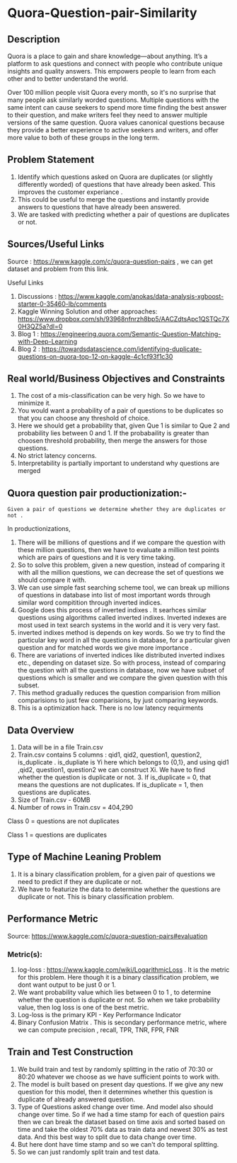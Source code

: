 # Quora-Question-pair-Similarity

## Description

Quora is a place to gain and share knowledge—about anything. It’s a platform to ask questions and connect with people who contribute unique insights and quality answers. 
This empowers people to learn from each other and to better understand the world.

Over 100 million people visit Quora every month, so it's no surprise that many people ask similarly worded questions. 
Multiple questions with the same intent can cause seekers to spend more time finding the best answer to their question,
and make writers feel they need to answer multiple versions of the same question. Quora values canonical questions because they provide a better experience to
active seekers and writers, and offer more value to both of these groups in the long term.

## Problem Statement

1. Identify which questions asked on Quora are duplicates (or slightly differently worded) of questions that have already been asked. 
This improves the customer experiance .
2. This could be useful to merge the questions and instantly provide answers to questions that have already been answered.
3. We are tasked with predicting whether a pair of questions are duplicates or not.

## Sources/Useful Links

Source : https://www.kaggle.com/c/quora-question-pairs , we can get dataset and problem from this link.

Useful Links
1. Discussions : https://www.kaggle.com/anokas/data-analysis-xgboost-starter-0-35460-lb/comments
2. Kaggle Winning Solution and other approaches: https://www.dropbox.com/sh/93968nfnrzh8bp5/AACZdtsApc1QSTQc7X0H3QZ5a?dl=0
3. Blog 1 : https://engineering.quora.com/Semantic-Question-Matching-with-Deep-Learning
4. Blog 2 : https://towardsdatascience.com/identifying-duplicate-questions-on-quora-top-12-on-kaggle-4c1cf93f1c30

## Real world/Business Objectives and Constraints

1. The cost of a mis-classification can be very high. So we have to minimize it.
2. You would want a probability of a pair of questions to be duplicates so that you can choose any threshold of choice.
3. Here we should get a probability that, given Que 1 is similar to Que 2 and probability lies between 0 and 1. If the probabaility is greater than choosen threshold probability, then merge the answers for those questions.
4. No strict latency concerns.
5. Interpretability is partially important to understand why questions are merged

## Quora question pair productionization:-

    Given a pair of questions we determine whether they are duplicates or not .

In productionizations,

1. There will be millions of questions and if we compare the question with these million questions, 
then we have to evaluate a million test points which are pairs of questions and it is very time taking.
2. So to solve this problem, given a new question, instead of comparing it with all the million questions, 
we can decrease the set of questions we should compare it with.
3. We can use simple fast searching scheme tool, we can break up millions of questions in database into list of 
most important words through similar word compitition through inverted indices.
4. Google does this process of inverted indixes . It searhces similar questions using algorithms called inverted indixes. 
Inverted indexes are most used in text search systems in the world and it is very very fast.
5. inverted indixes method is depends on key words. So we try to find the particular key word in all the questions in database, 
for a particular given question and for matched words we give more importance .
6. There are variations of inverted indices like distributed inverted indixes etc., depending on dataset size.
So with process, instead of comparing the question with all the questions in database, 
now we have subset of questions which is smaller and we compare the given question with this subset.
7. This method gradually reduces the question comparision from million comparisions to just few comparisions, 
by just comparing keywords.
8. This is a optimization hack. There is no low latency requirments

## Data Overview

1. Data will be in a file Train.csv
2. Train.csv contains 5 columns : qid1, qid2, question1, question2, is_duplicate
. is_dupliate is Yi here which belongs to {0,1}, and using qid1 ,qid2, question1, question2 we can construct Xi. We have to find whether the question is duplicate or not. 3. If is_duplicate = 0, that means the questions are not duplicates. If is_duplicate = 1, then questions are duplicates.
4. Size of Train.csv - 60MB
5. Number of rows in Train.csv = 404,290

Class 0 = questions are not duplicates

Class 1 = questions are duplicates

## Type of Machine Leaning Problem

1. It is a binary classification problem, for a given pair of questions we need to predict if they are duplicate or not.
2. We have to featurize the data to determine whether the questions are duplicate or not. This is binary classification problem.

## Performance Metric

Source: https://www.kaggle.com/c/quora-question-pairs#evaluation

### Metric(s):

1. log-loss : https://www.kaggle.com/wiki/LogarithmicLoss . It is the metric for this problem. Here though it is a binary classification problem, 
we dont want output to be just 0 or 1.
2. We want probability value which lies between 0 to 1 , to determine whether the question is duplicate or not. 
So when we take probability value, then log loss is one of the best metric.
3. Log-loss is the primary KPI - Key Performance Indicator
4. Binary Confusion Matrix . This is secondary performance metric, where we can compute precision , recall, TPR, TNR, FPR, FNR

## Train and Test Construction

1. We build train and test by randomly splitting in the ratio of 70:30 or 80:20 whatever we choose as we have sufficient points to work with.
2. The model is built based on present day questions. If we give any new question for this model, then it determines whether this question is duplicate of already answered question.
3. Type of Questions asked change over time. And model also should change over time. So if we had a time stamp for each of question pairs then we can break the dataset based on time axis and sorted based on time and take the oldest 70% data as train data and newest 30% as test data. And this best way to split due to data change over time.
4. But here dont have time stamp and so we can't do temporal splitting.
5. So we can just randomly split train and test data.






